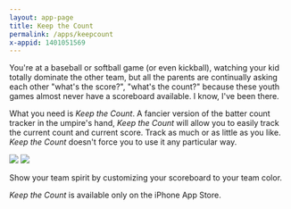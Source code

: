 ```yaml
---
layout: app-page
title: Keep the Count
permalink: /apps/keepcount
x-appid: 1401051569
---
```

You're at a baseball or softball game (or even kickball), watching your kid totally dominate the other team,
but all the parents are continually asking each other "what's the score?", "what's the count?" because these
youth games almost never have a scoreboard available.  I know, I've been there.

What you need is _Keep the Count_.  A fancier version of the batter count tracker in the umpire's hand, _Keep the Count_
will allow you to easily track the current count and current score.  Track as much or as little as you like. _Keep the Count_
doesn't force you to use it any particular way.

<img src="{{ '/assets/screens/keepcount0.png' | relative_url }}" class="screenshot"/>
<img src="{{ '/assets/screens/keepcount1.png' | relative_url }}" class="screenshot"/>

Show your team spirit by customizing your scoreboard to your team color.

_Keep the Count_ is available only on the iPhone App Store.
